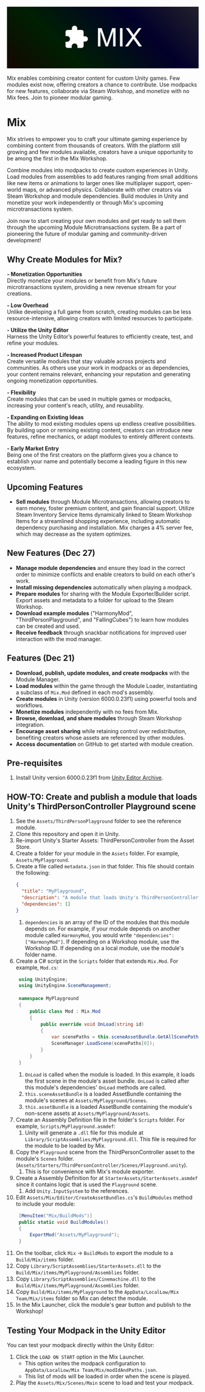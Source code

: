 ![Mix Logo](docs/logo.png)

Mix enables combining creator content for custom Unity games. Few modules exist now, offering creators a chance to contribute. Use modpacks for new features, collaborate via Steam Workshop, and monetize with no Mix fees. Join to pioneer modular gaming.

# Mix

Mix strives to empower you to craft your ultimate gaming experience by combining content from thousands of creators. With the platform still growing and few modules available, creators have a unique opportunity to be among the first in the Mix Workshop.

Combine modules into modpacks to create custom experiences in Unity. Load modules from assemblies to add features ranging from small additions like new items or animations to larger ones like multiplayer support, open-world maps, or advanced physics. Collaborate with other creators via Steam Workshop and module dependencies. Build modules in Unity and monetize your work independently or through Mix's upcoming microtransactions system.

Join now to start creating your own modules and get ready to sell them through the upcoming Module Microtransactions system. Be a part of pioneering the future of modular gaming and community-driven development!

## Why Create Modules for Mix?

**- Monetization Opportunities**  
Directly monetize your modules or benefit from Mix's future microtransactions system, providing a new revenue stream for your creations.

**- Low Overhead**  
Unlike developing a full game from scratch, creating modules can be less resource-intensive, allowing creators with limited resources to participate.

**- Utilize the Unity Editor**  
Harness the Unity Editor’s powerful features to efficiently create, test, and refine your modules.

**- Increased Product Lifespan**  
Create versatile modules that stay valuable across projects and communities. As others use your work in modpacks or as dependencies, your content remains relevant, enhancing your reputation and generating ongoing monetization opportunities.

**- Flexibility**  
Create modules that can be used in multiple games or modpacks, increasing your content's reach, utility, and reusability.

**- Expanding on Existing Ideas**  
The ability to mod existing modules opens up endless creative possibilities. By building upon or remixing existing content, creators can introduce new features, refine mechanics, or adapt modules to entirely different contexts.

**- Early Market Entry**  
Being one of the first creators on the platform gives you a chance to establish your name and potentially become a leading figure in this new ecosystem.

## Upcoming Features

- **Sell modules** through Module Microtransactions, allowing creators to earn money, foster premium content, and gain financial support. Utilize Steam Inventory Service Items dynamically linked to Steam Workshop Items for a streamlined shopping experience, including automatic dependency purchasing and installation. Mix charges a 4% server fee, which may decrease as the system optimizes.

## New Features (Dec 27)

- **Manage module dependencies** and ensure they load in the correct order to minimize conflicts and enable creators to build on each other's work.
- **Install missing dependencies** automatically when playing a modpack.
- **Prepare modules** for sharing with the Module Exporter/Builder script. Export assets and metadata to a folder for upload to the Steam Workshop.
- **Download example modules** ("HarmonyMod", "ThirdPersonPlayground", and "FallingCubes") to learn how modules can be created and used.
- **Receive feedback** through snackbar notifications for improved user interaction with the mod manager.

## Features (Dec 21)

- **Download, publish, update modules, and create modpacks** with the Module Manager.
- **Load modules** within the game through the Module Loader, instantiating a subclass of `Mix.Mod` defined in each mod's assembly.
- **Create modules** in Unity (version 6000.0.23f1) using powerful tools and workflows.
- **Monetize modules** independently with no fees from Mix.
- **Browse, download, and share modules** through Steam Workshop integration.
- **Encourage asset sharing** while retaining control over redistribution, benefiting creators whose assets are referenced by other modules.
- **Access documentation** on GitHub to get started with module creation.

## Pre-requisites
1. Install Unity version 6000.0.23f1 from [Unity Editor Archive](https://unity.com/releases/editor/archive).

## HOW-TO: Create and publish a module that loads Unity's ThirdPersonController Playground scene
1. See the `Assets/ThirdPersonPlayground` folder to see the reference module.
1. Clone this repository and open it in Unity.
1. Re-import Unity's Starter Assets: ThirdPersonController from the Asset Store.
1. Create a folder for your module in the `Assets` folder. For example, `Assets/MyPlayground`.
1. Create a file called `metadata.json` in that folder. This file should contain the following:
   ```json
   {
	 "title": "MyPlayground",
	 "description": "A module that loads Unity's ThirdPersonController Playground scene.",
	 "dependencies": []
   }
   ```
	1. `dependencies` is an array of the ID of the modules that this module depends on. For example, if your module depends on another module called `HarmonyMod`, you would write `"dependencies": ["HarmonyMod"]`. If depending on a Workshop module, use the Workshop ID. If depending on a local module, use the module's folder name.
1. Create a C# script in the `Scripts` folder that extends `Mix.Mod`. For example, `Mod.cs`:
   ```csharp
	using UnityEngine;
	using UnityEngine.SceneManagement;

	namespace MyPlayground
	{
		public class Mod : Mix.Mod
		{
			public override void OnLoad(string id)
			{
				var scenePaths = this.sceneAssetBundle.GetAllScenePaths();
				SceneManager.LoadScene(scenePaths[0]);
			}
		}
	}
   ```
	1. `OnLoad` is called when the module is loaded. In this example, it loads the first scene in the module's asset bundle. `OnLoad` is called after this module's dependencies' `OnLoad` methods are called.
	1. `this.sceneAssetBundle` is a loaded AssetBundle containing the module's scenes at `Assets/MyPlayground/Scenes`.
	1. `this.assetBundle` is a loaded AssetBundle containing the module's non-scene assets at `Assets/MyPlayground/Assets`.
1. Create an Assembly Definition file in the folder's `Scripts` folder. For example, `Scripts/MyPlayground.asmdef`:
	1. Unity will generate a `.dll` file for this module at `Library/ScriptAssemblies/MyPlayground.dll`. This file is required for the module to be loaded by Mix.
1. Copy the `Playground` scene from the ThirdPersonController asset to the module's `Scenes` folder. (`Assets/Starters/ThirdPersonController/Scenes/Playground.unity`).
	1. This is for convenience with Mix's module exporter.
1. Create a Assembly Definition for at `StarterAssets/StarterAssets.asmdef` since it contains logic that is used the `Playground` scene.
	1. Add `Unity.InputSystem` to the references.
1. Edit `Assets/Mix/Editor/CreateAssetBundles.cs`'s `BuildModules` method to include your module:
   ```csharp
	[MenuItem("Mix/BuildMods")]
	public static void BuildModules()
	{
		ExportMod("Assets/MyPlayground");
	}
   ```
1. On the toolbar, click `Mix` -> `BuildMods` to export the module to a `Build/Mix/items` folder.
1. Copy `Library/ScriptAssemblies/StarterAssets.dll` to the `Build/Mix/items/MyPlayground/Assemblies` folder.
1. Copy `Library/ScriptAssemblies/Cinemachine.dll` to the `Build/Mix/items/MyPlayground/Assemblies` folder.
1. Copy `Build/Mix/items/MyPlayground` to the `AppData/LocalLow/Mix Team/Mix/items` folder so Mix can detect the module.
1. In the Mix Launcher, click the module's gear button and publish to the Workshop!

## Testing Your Modpack in the Unity Editor
You can test your modpack directly within the Unity Editor:

1. Click the `LOAD ON START` option in the Mix Launcher.
   - This option writes the modpack configuration to `AppData/LocalLow/Mix Team/Mix/modIdAndPaths.json`.
   - This list of mods will be loaded in order when the scene is played.
1. Play the `Assets/Mix/Scenes/Main` scene to load and test your modpack.
